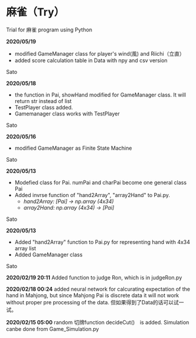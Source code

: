 # 麻雀（Try）
Trial for 麻雀 program using Python

**2020/05/19**
 * modified GameManager class for player's wind(風) and Riichi（立直）
 * added score calculation table in Data with npy and csv version
 
Sato

**2020/05/18**
 * the function in Pai, showHand modified for GameManager class. It will return str instead of list
 * TestPlayer class added. 
 * Gamemanager class works with TestPlayer
 
Sato

**2020/05/16**
 * modified GameManager as Finite State Machine
 
Sato

**2020/05/13**
 * Modefied class for Pai. numPai and charPai become one general class Pai
 * Added invrse function of "hand2Array", "array2Hand" to Pai.py.
   * *hand2Array: [Pai] -> np.array (4x34)*
   * *array2Hand: np.array (4x34) -> [Pai]*

Sato

**2020/05/13**
  * Added "hand2Array" function to Pai.py for representing hand with 4x34 array list
  * Added GameManager class

Sato

**2020/02/19 20:11**
Added function to judge Ron, which is in judgeRon.py

**2020/02/18 00:24**
added neural network for calcurating expectation of the hand in Mahjong, but since Mahjong Pai is discrete data it will not work without proper pre processing of the data. 但如果得到了Data的话可以试一试。

**2020/02/15 05:00**
random 切牌function decideCut()　is added. Simulation canbe done from Game_Simulation.py
